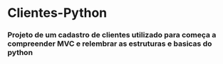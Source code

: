 # Clientes-Python
### Projeto de um cadastro de clientes utilizado para começa a compreender MVC e relembrar as estruturas e basicas do python 
#

